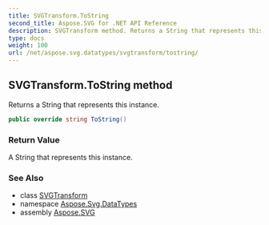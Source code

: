 ```yaml
---
title: SVGTransform.ToString
second_title: Aspose.SVG for .NET API Reference
description: SVGTransform method. Returns a String that represents this instance
type: docs
weight: 100
url: /net/aspose.svg.datatypes/svgtransform/tostring/
---
```

## SVGTransform.ToString method

Returns a String that represents this instance.

```csharp
public override string ToString()
```

### Return Value

A String that represents this instance.

### See Also

* class [SVGTransform](../)
* namespace [Aspose.Svg.DataTypes](../../../aspose.svg.datatypes/)
* assembly [Aspose.SVG](../../../)
